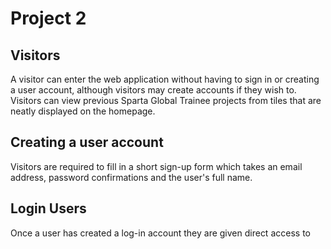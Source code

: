 # Project 2

## Visitors
A visitor can enter the web application without having to sign in or creating a user account, although visitors may create accounts if they wish to. Visitors can view previous Sparta Global Trainee projects from tiles that are neatly displayed on the homepage.

## Creating a user account
Visitors are required to fill in a short sign-up form which takes an email address, password confirmations and the user's full name. 

## Login Users
Once a user has created a log-in account they are given direct access to 